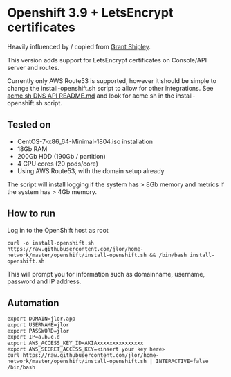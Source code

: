 # Openshift 3.9 + LetsEncrypt certificates
Heavily influenced by / copied from [Grant Shipley](https://github.com/gshipley/installcentos/).

This version adds support for LetsEncrypt certificates on Console/API server and routes.

Currently only AWS Route53 is supported, however it should be simple to change the install-openshift.sh script to allow for other integrations. See [acme.sh DNS API README.md](https://github.com/Neilpang/acme.sh/blob/master/dnsapi/README.md) and look for acme.sh in the install-openshift.sh script.

## Tested on
- CentOS-7-x86_64-Minimal-1804.iso installation
- 18Gb RAM
- 200Gb HDD (190Gb / partition)
- 4 CPU cores (20 pods/core)
- Using AWS Route53, with the domain setup already

The script will install logging if the system has > 8Gb memory and metrics if the system has > 4Gb memory.

## How to run
Log in to the OpenShift host as root

`curl -o install-openshift.sh https://raw.githubusercontent.com/jlor/home-network/master/openshift/install-openshift.sh && /bin/bash install-openshift.sh`

This will prompt you for information such as domainname, username, password and IP address.

## Automation
```
export DOMAIN=jlor.app
export USERNAME=jlor
export PASSWORD=jlor
export IP=a.b.c.d
export AWS_ACCESS_KEY_ID=AKIAxxxxxxxxxxxxxxx
export AWS_SECRET_ACCESS_KEY=<insert your key here>
curl https://raw.githubusercontent.com/jlor/home-network/master/openshift/install-openshift.sh | INTERACTIVE=false /bin/bash
```
##
